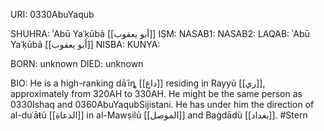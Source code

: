 URI: 0330AbuYaqub

SHUHRA: ʾAbū Yaʿḳūbả [[أبو يعقوب]]
ISM: 
NASAB1: 
NASAB2: 
LAQAB: ʾAbū Yaʿḳūbả [[أبو يعقوب]]
NISBA: 
KUNYA: 

BORN: unknown
DIED: unknown

BIO: He is a high-ranking dāʿỉȵ [[داع]] residing in Rayyủ [[ري]], approximately from 320AH to 330AH. He might be the same person as 0330Ishaq and 0360AbuYaqubSijistani. He has under him the direction of al-duʿāŧủ [[الدعاة]] in al-Mawṣilủ [[الموصل]] and Baġdādủ [[بغداد]]. #Stern
